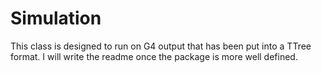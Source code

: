 Simulation
==========

This class is designed to run on G4 output that has been put into a TTree
format.  I will write the readme once the package is more well defined.